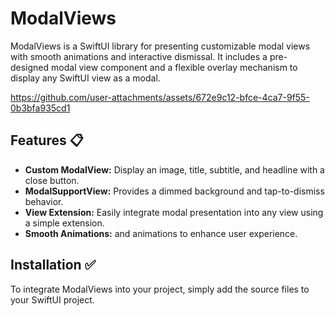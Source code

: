 # ModalViews

ModalViews is a SwiftUI library for presenting customizable modal views with smooth animations and interactive dismissal. It includes a pre-designed modal view component and a flexible overlay mechanism to display any SwiftUI view as a modal.

https://github.com/user-attachments/assets/672e9c12-bfce-4ca7-9f55-0b3bfa935cd1

 

## Features 📋

- **Custom ModalView:** Display an image, title, subtitle, and headline with a close button.
- **ModalSupportView:** Provides a dimmed background and tap-to-dismiss behavior.
- **View Extension:** Easily integrate modal presentation into any view using a simple extension.
- **Smooth Animations:**  and animations to enhance user experience.

## Installation ✅

To integrate ModalViews into your project, simply add the source files to your SwiftUI project.


